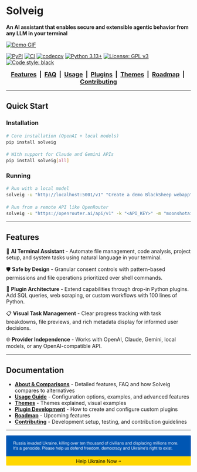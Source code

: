 # Solveig

**An AI assistant that enables secure and extensible agentic behavior from any LLM in your terminal**

[![Demo GIF](https://asciinema.org/a/eAGrytKnT5Wh6NlzuFnRtTINo.svg)](https://asciinema.org/a/eAGrytKnT5Wh6NlzuFnRtTINo)

[![PyPI](https://img.shields.io/pypi/v/solveig)](https://pypi.org/project/solveig)
[![CI](https://github.com/Fsilveiraa/solveig/workflows/CI/badge.svg)](https://github.com/Fsilveiraa/solveig/actions)
[![codecov](https://codecov.io/gh/Fsilveiraa/solveig/branch/main/graph/badge.svg)](https://codecov.io/gh/Fsilveiraa/solveig)
[![Python 3.13+](https://img.shields.io/badge/python-3.13+-blue.svg)](https://www.python.org/downloads/)
[![License: GPL v3](https://img.shields.io/badge/License-GPLv3-blue.svg)](https://www.gnu.org/licenses/gpl-3.0)
[![Code style: black](https://img.shields.io/badge/code%20style-black-000000.svg)](https://github.com/psf/black)

<p align="center">
    <span style="font-size: 1.17em; font-weight: bold;">
        <a href="./docs/about.md#features-and-principles">Features</a> &nbsp;|&nbsp;
        <a href="./docs/about.md#faq">FAQ</a> &nbsp;|&nbsp;
        <a href="./docs/usage.md">Usage</a> &nbsp;|&nbsp;
        <a href="./docs/plugins.md">Plugins</a> &nbsp;|&nbsp;
        <a href="./docs/themes/themes.md">Themes</a> &nbsp;|&nbsp;
        <a href="https://github.com/FSilveiraa/solveig/discussions/2">Roadmap</a> &nbsp;|&nbsp;
        <a href="./docs/contributing.md">Contributing</a>
    </span>
</p>

---

## Quick Start

### Installation

```bash
# Core installation (OpenAI + local models)
pip install solveig

# With support for Claude and Gemini APIs
pip install solveig[all]
```

### Running

```bash
# Run with a local model
solveig -u "http://localhost:5001/v1" "Create a demo BlackSheep webapp"

# Run from a remote API like OpenRouter
solveig -u "https://openrouter.ai/api/v1" -k "<API_KEY>" -m "moonshotai/kimi-k2:free"
```

---

## Features

🤖 **AI Terminal Assistant** - Automate file management, code analysis, project setup, and system tasks using
natural language in your terminal.

🛡️ **Safe by Design** - Granular consent controls with pattern-based permissions and file operations
prioritized over shell commands.

🔌 **Plugin Architecture** - Extend capabilities through drop-in Python plugins. Add SQL queries, web scraping,
or custom workflows with 100 lines of Python.

📋 **Visual Task Management** - Clear progress tracking with task breakdowns, file previews, and rich metadata
display for informed user decisions.

🌐 **Provider Independence** - Works with OpenAI, Claude, Gemini, local models, or any OpenAI-compatible API.

---

## Documentation

- **[About & Comparisons](./docs/about.md)** - Detailed features, FAQ and how Solveig compares to alternatives
- **[Usage Guide](./docs/usage.md)** - Configuration options, examples, and advanced features
- **[Themes](./docs/themes/themes.md)** - Themes explained, visual examples
- **[Plugin Development](./docs/plugins.md)** - How to create and configure custom plugins
- **[Roadmap](https://github.com/FSilveiraa/solveig/discussions/2)** - Upcoming features
- **[Contributing](./docs/contributing.md)** - Development setup, testing, and contribution guidelines

---

<a href="https://vshymanskyy.github.io/StandWithUkraine">
	<img src="https://raw.githubusercontent.com/vshymanskyy/StandWithUkraine/main/banner2-direct.svg">
</a>
